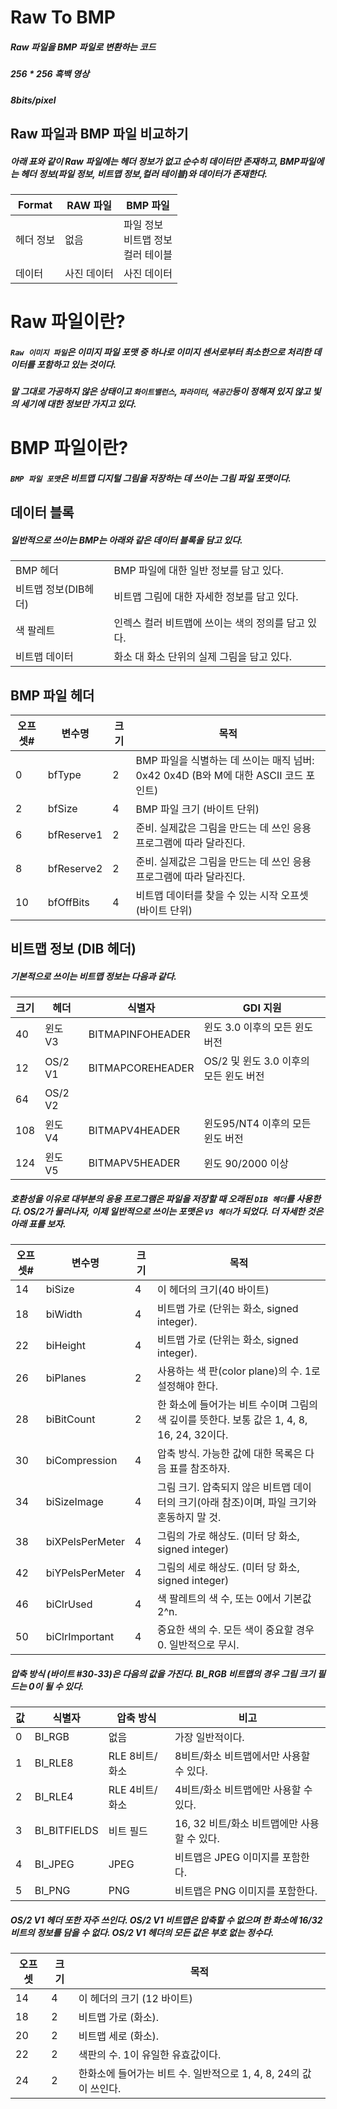 # Raw To BMP
##### Raw 파일을 BMP 파일로 변환하는 코드<br />
##### 256 * 256 흑백 영상<br />
##### 8bits/pixel<br />

## Raw 파일과 BMP 파일 비교하기
##### 아래 표와 같이 Raw 파일에는 헤더 정보가 없고 순수히 데이터만 존재하고, BMP파일에는 헤더 정보(파일 정보, 비트맵 정보,컬러 테이블)와 데이터가 존재한다.

| Format | RAW 파일 | BMP 파일 |
| --- | --- | --- |
| 헤더 정보 | 없음 | 파일 정보<br /> 비트맵 정보<br /> 컬러 테이블<br /> |
| 데이터 | 사진 데이터 | 사진 데이터 | 

# Raw 파일이란?
##### `Raw 이미지 파일`은 이미지 파일 포맷 중 하나로 이미지 센서로부터 최소한으로 처리한 데이터를 포함하고 있는 것이다.<br />
##### 말 그대로 가공하지 않은 상태이고 `화이트밸런스`, `파라미터`, `색공간`등이 정해져 있지 않고 빛의 세기에 대한 정보만 가지고 있다.<br />

# BMP 파일이란?
##### `BMP 파일 포맷`은 비트맵 디지털 그림을 저장하는 데 쓰이는 그림 파일 포맷이다.<br />

## 데이터 블록
##### 일반적으로 쓰이는 BMP는 아래와 같은 데이터 블록을 담고 있다.

| | |
| --- | --- |
| BMP 헤더 | BMP 파일에 대한 일반 정보를 담고 있다. |
| 비트맵 정보(DIB헤더) | 비트맵 그림에 대한 자세한 정보를 담고 있다. |
| 색 팔레트 | 인렉스 컬러 비트맵에 쓰이는 색의 정의를 담고 있다. |
| 비트맵 데이터 | 화소 대 화소 단위의 실제 그림을 담고 있다. |

## BMP 파일 헤더

| 오프셋# | 변수명 |  크기 | 목적 |
| --- | --- | --- | --- | 
| 0 | bfType | 2 | BMP 파일을 식별하는 데 쓰이는 매직 넘버: 0x42 0x4D (B와 M에 대한 ASCII 코드 포인트) |
| 2 | bfSize | 4 | BMP 파일 크기 (바이트 단위) |
| 6 | bfReserve1 | 2 | 준비. 실제값은 그림을 만드는 데 쓰인 응용 프로그램에 따라 달라진다. |
| 8 | bfReserve2 | 2 | 준비. 실제값은 그림을 만드는 데 쓰인 응용 프로그램에 따라 달라진다. |
| 10 | bfOffBits | 4 | 비트맵 데이터를 찾을 수 있는 시작 오프셋 (바이트 단위) |

## 비트맵 정보 (DIB 헤더)
##### 기본적으로 쓰이는 비트맵 정보는 다음과 같다.<br />

| 크기 | 헤더 | 식별자 | GDI 지원 |
| --- | --- | --- | --- |
| 40 | 윈도 V3 | BITMAPINFOHEADER | 윈도 3.0 이후의 모든 윈도 버전 |
| 12 | OS/2 V1 | BITMAPCOREHEADER | OS/2 및 윈도 3.0 이후의 모든 윈도 버전 |
| 64 | OS/2 V2 | | |
| 108 | 윈도 V4 | BITMAPV4HEADER | 윈도95/NT4 이후의 모든 윈도 버전 |
| 124 | 윈도 V5 | BITMAPV5HEADER | 윈도 90/2000 이상 |

##### 호환성을 이유로 대부분의 응용 프로그램은 파일을 저장할 때 오래된 `DIB 헤더`를 사용한다. OS/2가 물러나자, 이제 일반적으로 쓰이는 포맷은 `V3 헤더`가 되었다. 더 자세한 것은 아래 표를 보자.<br />

| 오프셋# | 변수명 | 크기 | 목적 |
| --- | --- | --- | --- |
| 14 | biSize | 4 | 이 헤더의 크기(40 바이트) |
| 18 | biWidth | 4 | 비트맵 가로 (단위는 화소, signed integer). |
| 22 | biHeight |  4 | 비트맵 가로 (단위는 화소, signed integer). |
| 26 | biPlanes | 2 | 사용하는 색 판(color plane)의 수. 1로 설정해야 한다. |
| 28 | biBitCount | 2 | 한 화소에 들어가는 비트 수이며 그림의 색 깊이를 뜻한다. 보통 값은 1, 4, 8, 16, 24, 32이다. |
| 30 | biCompression | 4 | 압축 방식. 가능한 값에 대한 목록은 다음 표를 참조하자. |
| 34 | biSizeImage | 4 | 그림 크기. 압축되지 않은 비트맵 데이터의 크기(아래 참조)이며, 파일 크기와 혼동하지 말 것. |
| 38 | biXPelsPerMeter | 4 | 그림의 가로 해상도. (미터 당 화소, signed integer) |
| 42 | biYPelsPerMeter | 4 | 그림의 세로 해상도. (미터 당 화소, signed integer) |
| 46 | biClrUsed | 4 | 색 팔레트의 색 수, 또는 0에서 기본값 2^n. |
| 50 | biClrImportant | 4 | 중요한 색의 수. 모든 색이 중요할 경우 0. 일반적으로 무시. |

##### 압축 방식 (바이트 #30-33)은 다음의 값을 가진다. BI_RGB 비트맵의 경우 그림 크기 필드는 0이 될 수 있다.<br />

| 값 | 식별자 | 압축 방식 | 비고 |
| --- | --- | --- | --- |
| 0 | BI_RGB | 없음 | 가장 일반적이다. |
| 1 | BI_RLE8 | RLE 8비트/화소 | 8비트/화소 비트맵에서만 사용할 수 있다. |
| 2 | BI_RLE4 | RLE 4비트/화소 | 4비트/화소 비트맵에만 사용할 수 있다. |
| 3 | BI_BITFIELDS | 비트 필드 | 16, 32 비트/화소 비트맵에만 사용할 수 있다. |
| 4 | BI_JPEG | JPEG | 비트맵은 JPEG 이미지를 포함한다. |
| 5 | BI_PNG | PNG | 비트맵은 PNG 이미지를 포함한다. |

##### OS/2 V1 헤더 또한 자주 쓰인다. OS/2 V1 비트맵은 압축할 수 없으며 한 화소에 16/32 비트의 정보를 담을 수 없다. OS/2 V1 헤더의 모든 값은 부호 없는 정수다.<br />

| 오프셋 | 크기 | 목적 |
| --- | --- | --- |
| 14 | 4 | 이 헤더의 크기 (12 바이트) |
| 18 | 2 | 비트맵 가로 (화소). |
| 20 | 2 | 비트맵 세로 (화소). |
| 22 | 2 | 색판의 수. 1이 유일한 유효값이다. |
| 24 | 2 | 한화소에 들어가는 비트 수. 일반적으로 1, 4, 8, 24의 값이 쓰인다. |













